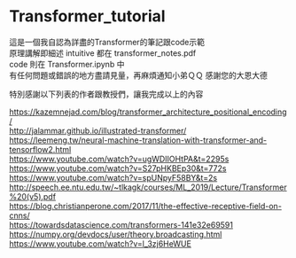 # Transformer_tutorial
這是一個我自認為詳盡的Transformer的筆記跟code示範 <br />
原理講解即細述 intuitive 都在 transformer_notes.pdf <br />
code 則在 Transformer.ipynb 中 <br />
有任何問題或錯誤的地方盡請見量，再麻煩通知小弟ＱＱ 感謝您的大恩大德 <br />

特別感謝以下列表的作者跟教授們，讓我完成以上的內容<br />

https://kazemnejad.com/blog/transformer_architecture_positional_encoding/ <br />
http://jalammar.github.io/illustrated-transformer/ <br />
https://leemeng.tw/neural-machine-translation-with-transformer-and-tensorflow2.html <br />
https://www.youtube.com/watch?v=ugWDIIOHtPA&t=2295s <br />
https://www.youtube.com/watch?v=S27pHKBEp30&t=772s <br />
https://www.youtube.com/watch?v=spUNpyF58BY&t=2s <br />
http://speech.ee.ntu.edu.tw/~tlkagk/courses/ML_2019/Lecture/Transformer%20(v5).pdf <br />
https://blog.christianperone.com/2017/11/the-effective-receptive-field-on-cnns/ <br />
https://towardsdatascience.com/transformers-141e32e69591 <br />
https://numpy.org/devdocs/user/theory.broadcasting.html <br />
https://www.youtube.com/watch?v=l_3zj6HeWUE <br />

